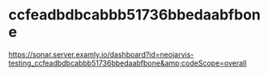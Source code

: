 # ccfeadbdbcabbb51736bbedaabfbone
https://sonar.server.examly.io/dashboard?id=neojarvis-testing_ccfeadbdbcabbb51736bbedaabfbone&amp;codeScope=overall

